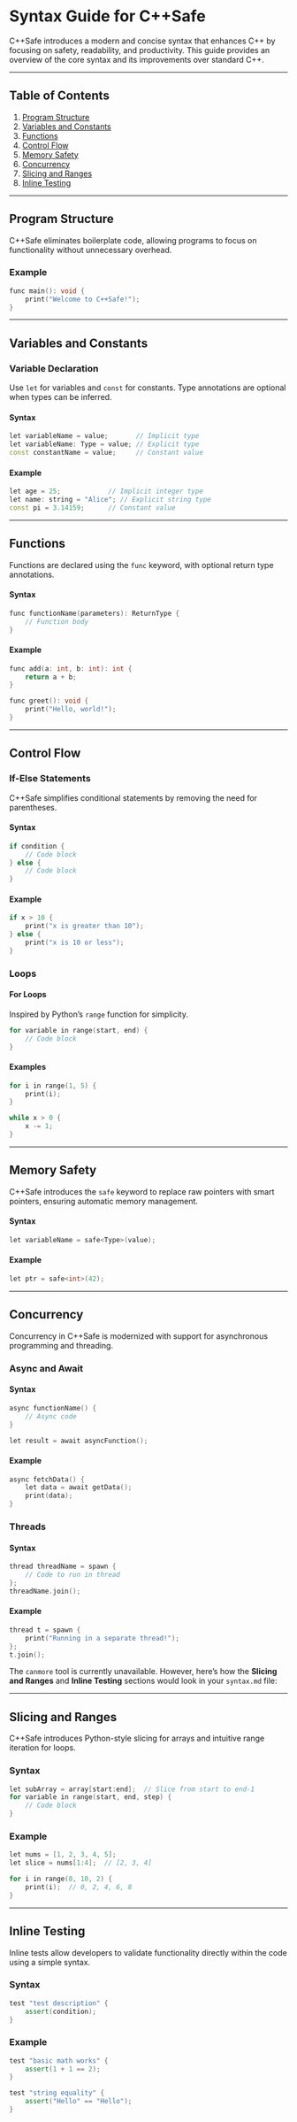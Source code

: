 # Syntax Guide for C++Safe

C++Safe introduces a modern and concise syntax that enhances C++ by focusing on safety, readability, and productivity. This guide provides an overview of the core syntax and its improvements over standard C++.

---

## Table of Contents

1. [Program Structure](#program-structure)  
2. [Variables and Constants](#variables-and-constants)  
3. [Functions](#functions)  
4. [Control Flow](#control-flow)  
5. [Memory Safety](#memory-safety)  
6. [Concurrency](#concurrency)
7. [Slicing and Ranges](#slicing-and-ranges)
8. [Inline Testing](#inline-testing)

---

## Program Structure

C++Safe eliminates boilerplate code, allowing programs to focus on functionality without unnecessary overhead.

### Example
```cpp
func main(): void {
    print("Welcome to C++Safe!");
}
```

---

## Variables and Constants

### Variable Declaration

Use `let` for variables and `const` for constants. Type annotations are optional when types can be inferred.

#### Syntax
```cpp
let variableName = value;       // Implicit type
let variableName: Type = value; // Explicit type
const constantName = value;     // Constant value
```

#### Example
```cpp
let age = 25;            // Implicit integer type
let name: string = "Alice"; // Explicit string type
const pi = 3.14159;      // Constant value
```

---

## Functions

Functions are declared using the `func` keyword, with optional return type annotations.

#### Syntax
```cpp
func functionName(parameters): ReturnType {
    // Function body
}
```

#### Example
```cpp
func add(a: int, b: int): int {
    return a + b;
}

func greet(): void {
    print("Hello, world!");
}
```

---

## Control Flow

### If-Else Statements
C++Safe simplifies conditional statements by removing the need for parentheses.

#### Syntax
```cpp
if condition {
    // Code block
} else {
    // Code block
}
```

#### Example
```cpp
if x > 10 {
    print("x is greater than 10");
} else {
    print("x is 10 or less");
}
```

### Loops

#### For Loops
Inspired by Python’s `range` function for simplicity.

```cpp
for variable in range(start, end) {
    // Code block
}
```

#### Examples
```cpp
for i in range(1, 5) {
    print(i);
}

while x > 0 {
    x -= 1;
}
```

---

## Memory Safety

C++Safe introduces the `safe` keyword to replace raw pointers with smart pointers, ensuring automatic memory management.

#### Syntax
```cpp
let variableName = safe<Type>(value);
```

#### Example
```cpp
let ptr = safe<int>(42);
```

---

## Concurrency

Concurrency in C++Safe is modernized with support for asynchronous programming and threading.

### Async and Await

#### Syntax
```cpp
async functionName() {
    // Async code
}

let result = await asyncFunction();
```

#### Example
```cpp
async fetchData() {
    let data = await getData();
    print(data);
}
```

### Threads

#### Syntax
```cpp
thread threadName = spawn {
    // Code to run in thread
};
threadName.join();
```

#### Example
```cpp
thread t = spawn {
    print("Running in a separate thread!");
};
t.join();
```

The `canmore` tool is currently unavailable. However, here’s how the **Slicing and Ranges** and **Inline Testing** sections would look in your `syntax.md` file:

---

## Slicing and Ranges

C++Safe introduces Python-style slicing for arrays and intuitive range iteration for loops.

### Syntax

```cpp
let subArray = array[start:end];  // Slice from start to end-1
for variable in range(start, end, step) {
    // Code block
}
```

### Example

```cpp
let nums = [1, 2, 3, 4, 5];
let slice = nums[1:4];  // [2, 3, 4]

for i in range(0, 10, 2) {
    print(i);  // 0, 2, 4, 6, 8
}
```

---

## Inline Testing

Inline tests allow developers to validate functionality directly within the code using a simple syntax.

### Syntax

```cpp
test "test description" {
    assert(condition);
}
```

### Example

```cpp
test "basic math works" {
    assert(1 + 1 == 2);
}

test "string equality" {
    assert("Hello" == "Hello");
}
```



